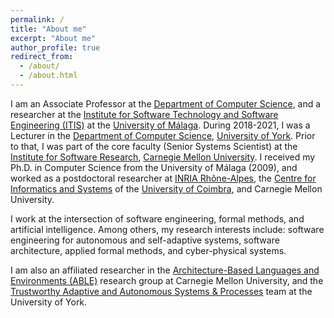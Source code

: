 ```yaml
---
permalink: /
title: "About me"
excerpt: "About me"
author_profile: true
redirect_from: 
  - /about/
  - /about.html
---
```


I am an Associate Professor at the [Department of Computer Science](https://www.uma.es/departamentos/info/4608/departamento-lenguajes-y-ciencias-de-la-computacion/), and a researcher at the [Institute for Software Technology and Software Engineering (ITIS)](https://itis.uma.es/en/home-2/) at the [University of Málaga](http://www.uma.es). During 2018-2021, I was a Lecturer in the [Department of Computer Science](https://www.cs.york.ac.uk), [University of York](https://www.york.ac.uk). Prior to that, I was part of the core faculty (Senior Systems Scientist) at the [Institute for Software Research](https://isri.cmu.edu), [Carnegie Mellon University](https://www.cmu.edu). I received my Ph.D. in Computer Science from the University of Málaga (2009), and worked as a postdoctoral researcher at [INRIA Rhône-Alpes](https://www.inria.fr/en/centre/grenoble), the [Centre for Informatics and Systems](https://www.cisuc.uc.pt/en) of the [University of Coimbra](https://www.uc.pt/en), and Carnegie Mellon University. 

I work at the intersection of software engineering, formal methods, and artificial intelligence. Among others, my research interests include: software engineering for autonomous and self-adaptive systems, software architecture, applied formal methods, and cyber-physical systems.

I am also an affiliated researcher in the [Architecture-Based Languages and Environments (ABLE)](https://www.cs.cmu.edu/~able/) research group at Carnegie Mellon University, and the [Trustworthy Adaptive and Autonomous Systems & Processes](https://www.cs.york.ac.uk/tasp/) team at the University of York.




